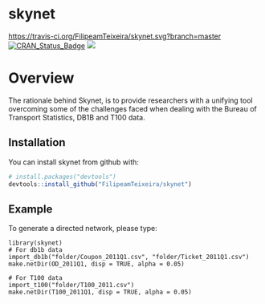 
<!-- README.md is generated from README.Rmd. Please edit that file -->

# skynet

<https://travis-ci.org/FilipeamTeixeira/skynet.svg?branch=master>
[![CRAN\_Status\_Badge](http://www.r-pkg.org/badges/version/skynet)](https://cran.r-project.org/package=skynet)
![](https://cranlogs.r-pkg.org/badges/grand-total/skynet?color=brightgreen)

# Overview

The rationale behind Skynet, is to provide researchers with a unifying
tool overcoming some of the challenges faced when dealing with the
Bureau of Transport Statistics, DB1B and T100 data.

## Installation

You can install skynet from github with:

``` r
# install.packages("devtools")
devtools::install_github("FilipeamTeixeira/skynet")
```

## Example

To generate a directed network, please type:

    library(skynet)
    # For db1b data
    import_db1b("folder/Coupon_2011Q1.csv", "folder/Ticket_2011Q1.csv")
    make.netDir(OD_2011Q1, disp = TRUE, alpha = 0.05)
    
    # For T100 data
    import_t100("folder/T100_2011.csv")
    make.netDir(T100_2011Q1, disp = TRUE, alpha = 0.05)
